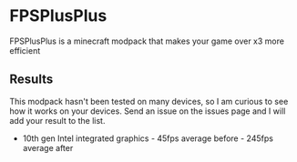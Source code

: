 # FPSPlusPlus
FPSPlusPlus is a minecraft modpack that makes your game over x3 more efficient

## Results
This modpack hasn't been tested on many devices, so I am curious to see how it works on your devices. Send an issue on the issues page and I will add your result to the list.
<br>
- 10th gen Intel integrated graphics - 45fps average before - 245fps average after
